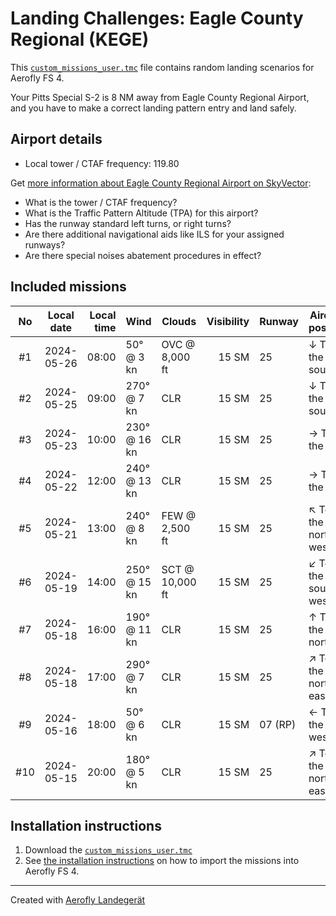 # Landing Challenges: Eagle County Regional (KEGE)

This [`custom_missions_user.tmc`](./custom_missions_user.tmc) file contains random landing scenarios for Aerofly FS 4.

Your Pitts Special S-2 is 8 NM away from Eagle County Regional Airport, and you have to make a correct landing pattern entry and land safely.

## Airport details

- Local tower / CTAF frequency: 119.80

Get [more information about Eagle County Regional Airport on SkyVector](https://skyvector.com/airport/KEGE):

- What is the tower / CTAF frequency?
- What is the Traffic Pattern Altitude (TPA) for this airport?
- Has the runway standard left turns, or right turns?
- Are there additional navigational aids like ILS for your assigned runways?
- Are there special noises abatement procedures in effect?

## Included missions

| No  | Local date | Local time | Wind         | Clouds          | Visibility | Runway  | Aircraft position    |
| :-: | ---------- | ---------: | ------------ | --------------- | ---------: | ------- | -------------------- |
| #1  | 2024-05-26 |      08:00 | 50° @ 3 kn   | OVC @ 8,000 ft  |      15 SM | 25      | ↓ To the south       |
| #2  | 2024-05-25 |      09:00 | 270° @ 7 kn  | CLR             |      15 SM | 25      | ↓ To the south       |
| #3  | 2024-05-23 |      10:00 | 230° @ 16 kn | CLR             |      15 SM | 25      | → To the east        |
| #4  | 2024-05-22 |      12:00 | 240° @ 13 kn | CLR             |      15 SM | 25      | → To the east        |
| #5  | 2024-05-21 |      13:00 | 240° @ 8 kn  | FEW @ 2,500 ft  |      15 SM | 25      | ↖ To the north-west |
| #6  | 2024-05-19 |      14:00 | 250° @ 15 kn | SCT @ 10,000 ft |      15 SM | 25      | ↙ To the south-west |
| #7  | 2024-05-18 |      16:00 | 190° @ 11 kn | CLR             |      15 SM | 25      | ↑ To the north       |
| #8  | 2024-05-18 |      17:00 | 290° @ 7 kn  | CLR             |      15 SM | 25      | ↗ To the north-east |
| #9  | 2024-05-16 |      18:00 | 50° @ 6 kn   | CLR             |      15 SM | 07 (RP) | ← To the west        |
| #10 | 2024-05-15 |      20:00 | 180° @ 5 kn  | CLR             |      15 SM | 25      | ↗ To the north-east |

## Installation instructions

1. Download the [`custom_missions_user.tmc`](./custom_missions_user.tmc)
2. See [the installation instructions](https://fboes.github.io/aerofly-missions/docs/generic-installation.html) on how to import the missions into Aerofly FS 4.

---

Created with [Aerofly Landegerät](https://github.com/fboes/aerofly-patterns)
